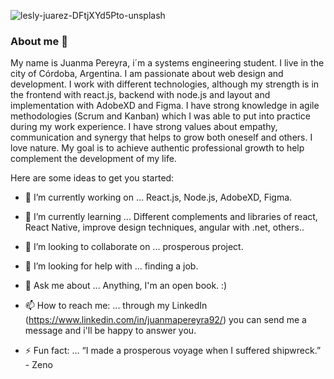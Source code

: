 

![lesly-juarez-DFtjXYd5Pto-unsplash](https://user-images.githubusercontent.com/82005206/113925214-23339f00-97c1-11eb-9a7d-f9f351683918.jpg)
### About me 👋

My name is Juanma Pereyra, i´m a systems engineering student. I live in the city of Córdoba, Argentina. I am passionate about web design and development. I work with different technologies, although my strength is in the frontend with react.js, backend with node.js and layout and implementation with AdobeXD and Figma. I have strong knowledge in agile methodologies (Scrum and Kanban) which I was able to put into practice during my work experience.
I have strong values about empathy, communication and synergy that helps to grow both oneself and others. I love nature. My goal is to achieve authentic professional growth to help complement the development of my life. 


Here are some ideas to get you started:

- 🔭 I’m currently working on ... React.js, Node.js, AdobeXD, Figma.

- 🌱 I’m currently learning ... Different complements and libraries of react, React Native, improve design techniques, angular with .net, others..

- 👯 I’m looking to collaborate on ... prosperous project.

- 🤔 I’m looking for help with ... finding a job.

- 💬 Ask me about ... Anything, I'm an open book. :)

- 📫 How to reach me: ... through my LinkedIn (https://www.linkedin.com/in/juanmapereyra92/) you can send me a message and i'll be happy to answer you.

- ⚡ Fun fact: ... “I made a prosperous voyage when I suffered shipwreck.” - Zeno

